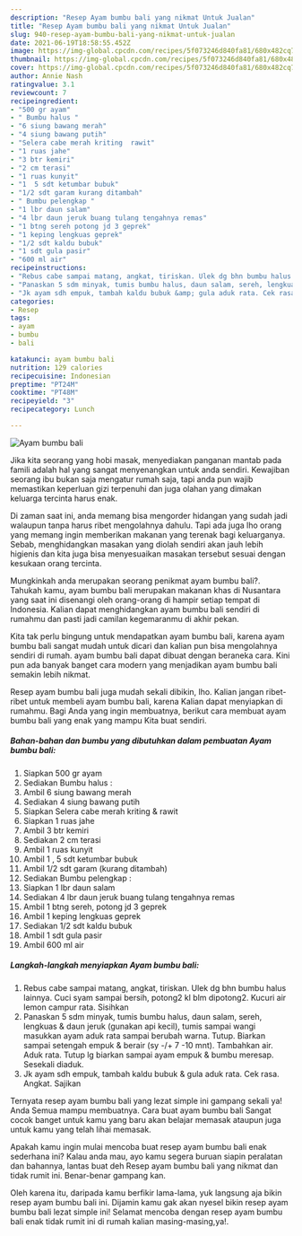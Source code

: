 ```yaml
---
description: "Resep Ayam bumbu bali yang nikmat Untuk Jualan"
title: "Resep Ayam bumbu bali yang nikmat Untuk Jualan"
slug: 940-resep-ayam-bumbu-bali-yang-nikmat-untuk-jualan
date: 2021-06-19T18:58:55.452Z
image: https://img-global.cpcdn.com/recipes/5f073246d840fa81/680x482cq70/ayam-bumbu-bali-foto-resep-utama.jpg
thumbnail: https://img-global.cpcdn.com/recipes/5f073246d840fa81/680x482cq70/ayam-bumbu-bali-foto-resep-utama.jpg
cover: https://img-global.cpcdn.com/recipes/5f073246d840fa81/680x482cq70/ayam-bumbu-bali-foto-resep-utama.jpg
author: Annie Nash
ratingvalue: 3.1
reviewcount: 7
recipeingredient:
- "500 gr ayam"
- " Bumbu halus "
- "6 siung bawang merah"
- "4 siung bawang putih"
- "Selera cabe merah kriting  rawit"
- "1 ruas jahe"
- "3 btr kemiri"
- "2 cm terasi"
- "1 ruas kunyit"
- "1  5 sdt ketumbar bubuk"
- "1/2 sdt garam kurang ditambah"
- " Bumbu pelengkap "
- "1 lbr daun salam"
- "4 lbr daun jeruk buang tulang tengahnya remas"
- "1 btng sereh potong jd 3 geprek"
- "1 keping lengkuas geprek"
- "1/2 sdt kaldu bubuk"
- "1 sdt gula pasir"
- "600 ml air"
recipeinstructions:
- "Rebus cabe sampai matang, angkat, tiriskan. Ulek dg bhn bumbu halus lainnya. Cuci syam sampai bersih, potong2 kl blm dipotong2. Kucuri air lemon campur rata. Sisihkan"
- "Panaskan 5 sdm minyak, tumis bumbu halus, daun salam, sereh, lengkuas &amp; daun jeruk (gunakan api kecil), tumis sampai wangi masukkan ayam aduk rata sampai berubah warna. Tutup. Biarkan sampai setengah empuk &amp; berair (sy -/+ 7 -10 mnt). Tambahkan air. Aduk rata. Tutup lg biarkan sampai ayam empuk &amp; bumbu meresap. Sesekali diaduk."
- "Jk ayam sdh empuk, tambah kaldu bubuk &amp; gula aduk rata. Cek rasa. Angkat. Sajikan"
categories:
- Resep
tags:
- ayam
- bumbu
- bali

katakunci: ayam bumbu bali 
nutrition: 129 calories
recipecuisine: Indonesian
preptime: "PT24M"
cooktime: "PT48M"
recipeyield: "3"
recipecategory: Lunch

---
```



![Ayam bumbu bali](https://img-global.cpcdn.com/recipes/5f073246d840fa81/680x482cq70/ayam-bumbu-bali-foto-resep-utama.jpg)

Jika kita seorang yang hobi masak, menyediakan panganan mantab pada famili adalah hal yang sangat menyenangkan untuk anda sendiri. Kewajiban seorang ibu bukan saja mengatur rumah saja, tapi anda pun wajib memastikan keperluan gizi terpenuhi dan juga olahan yang dimakan keluarga tercinta harus enak.

Di zaman  saat ini, anda memang bisa mengorder hidangan yang sudah jadi walaupun tanpa harus ribet mengolahnya dahulu. Tapi ada juga lho orang yang memang ingin memberikan makanan yang terenak bagi keluarganya. Sebab, menghidangkan masakan yang diolah sendiri akan jauh lebih higienis dan kita juga bisa menyesuaikan masakan tersebut sesuai dengan kesukaan orang tercinta. 



Mungkinkah anda merupakan seorang penikmat ayam bumbu bali?. Tahukah kamu, ayam bumbu bali merupakan makanan khas di Nusantara yang saat ini disenangi oleh orang-orang di hampir setiap tempat di Indonesia. Kalian dapat menghidangkan ayam bumbu bali sendiri di rumahmu dan pasti jadi camilan kegemaranmu di akhir pekan.

Kita tak perlu bingung untuk mendapatkan ayam bumbu bali, karena ayam bumbu bali sangat mudah untuk dicari dan kalian pun bisa mengolahnya sendiri di rumah. ayam bumbu bali dapat dibuat dengan beraneka cara. Kini pun ada banyak banget cara modern yang menjadikan ayam bumbu bali semakin lebih nikmat.

Resep ayam bumbu bali juga mudah sekali dibikin, lho. Kalian jangan ribet-ribet untuk membeli ayam bumbu bali, karena Kalian dapat menyiapkan di rumahmu. Bagi Anda yang ingin membuatnya, berikut cara membuat ayam bumbu bali yang enak yang mampu Kita buat sendiri.

<!--inarticleads1-->

##### Bahan-bahan dan bumbu yang dibutuhkan dalam pembuatan Ayam bumbu bali:

1. Siapkan 500 gr ayam
1. Sediakan  Bumbu halus :
1. Ambil 6 siung bawang merah
1. Sediakan 4 siung bawang putih
1. Siapkan Selera cabe merah kriting &amp; rawit
1. Siapkan 1 ruas jahe
1. Ambil 3 btr kemiri
1. Sediakan 2 cm terasi
1. Ambil 1 ruas kunyit
1. Ambil 1 , 5 sdt ketumbar bubuk
1. Ambil 1/2 sdt garam (kurang ditambah)
1. Sediakan  Bumbu pelengkap :
1. Siapkan 1 lbr daun salam
1. Sediakan 4 lbr daun jeruk buang tulang tengahnya remas
1. Ambil 1 btng sereh, potong jd 3 geprek
1. Ambil 1 keping lengkuas geprek
1. Sediakan 1/2 sdt kaldu bubuk
1. Ambil 1 sdt gula pasir
1. Ambil 600 ml air




<!--inarticleads2-->

##### Langkah-langkah menyiapkan Ayam bumbu bali:

1. Rebus cabe sampai matang, angkat, tiriskan. Ulek dg bhn bumbu halus lainnya. Cuci syam sampai bersih, potong2 kl blm dipotong2. Kucuri air lemon campur rata. Sisihkan
1. Panaskan 5 sdm minyak, tumis bumbu halus, daun salam, sereh, lengkuas &amp; daun jeruk (gunakan api kecil), tumis sampai wangi masukkan ayam aduk rata sampai berubah warna. Tutup. Biarkan sampai setengah empuk &amp; berair (sy -/+ 7 -10 mnt). Tambahkan air. Aduk rata. Tutup lg biarkan sampai ayam empuk &amp; bumbu meresap. Sesekali diaduk.
1. Jk ayam sdh empuk, tambah kaldu bubuk &amp; gula aduk rata. Cek rasa. Angkat. Sajikan




Ternyata resep ayam bumbu bali yang lezat simple ini gampang sekali ya! Anda Semua mampu membuatnya. Cara buat ayam bumbu bali Sangat cocok banget untuk kamu yang baru akan belajar memasak ataupun juga untuk kamu yang telah lihai memasak.

Apakah kamu ingin mulai mencoba buat resep ayam bumbu bali enak sederhana ini? Kalau anda mau, ayo kamu segera buruan siapin peralatan dan bahannya, lantas buat deh Resep ayam bumbu bali yang nikmat dan tidak rumit ini. Benar-benar gampang kan. 

Oleh karena itu, daripada kamu berfikir lama-lama, yuk langsung aja bikin resep ayam bumbu bali ini. Dijamin kamu gak akan nyesel bikin resep ayam bumbu bali lezat simple ini! Selamat mencoba dengan resep ayam bumbu bali enak tidak rumit ini di rumah kalian masing-masing,ya!.

